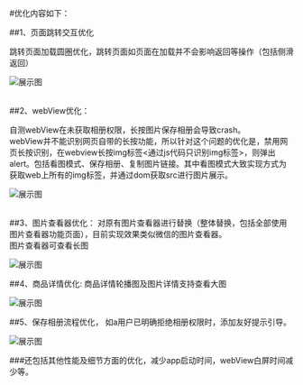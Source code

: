 #优化内容如下：

##1、页面跳转交互优化

跳转页面加载圆圈优化，跳转页面如页面在加载并不会影响返回等操作（包括侧滑返回）

![展示图](https://raw.githubusercontent.com/kuangzihan/yjxx1.3.4/master/1.gif)

<br>
##2、webView优化：


自测webView在未获取相册权限，长按图片保存相册会导致crash。<br>
webView并不能识别网页自带的长按功能，所以针对这个问题的优化是，禁用网页长按识别，在webview长按img标签<通过js代码只识别img标签>，则弹出alert。包括看图模式、保存相册、复制图片链接。其中看图模式大致实现方式为获取web上所有的img标签，并通过dom获取src进行图片展示。

![展示图](https://raw.githubusercontent.com/kuangzihan/yjxx1.3.4/master/2.gif)


<br>
##3、图片查看器优化：
对原有图片查看器进行替换（整体替换，包括全部使用图片查看器功能页面），目前实现效果类似微信的图片查看器。<br>
图片查看器可查看长图

![展示图](https://raw.githubusercontent.com/kuangzihan/yjxx1.3.4/master/3.gif)


##4、商品详情优化:
商品详情轮播图及图片详情支持查看大图

![展示图](https://raw.githubusercontent.com/kuangzihan/yjxx1.3.4/master/4.gif)



##5、保存相册流程优化，
如a用户已明确拒绝相册权限时，添加友好提示引导。

![展示图](https://raw.githubusercontent.com/kuangzihan/yjxx1.3.4/master/5.gif)




###还包括其他性能及细节方面的优化，减少app启动时间，webView白屏时间减少等。